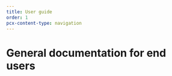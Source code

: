 ```yaml
---
title: User guide
order: 1
pcx-content-type: navigation
---
```


# General documentation for end users

<DirectoryListing path="/user-guide" />
